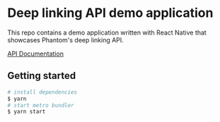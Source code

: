 # Deep linking API demo application
This repo contains a demo application written with React Native that showcases Phantom's deep linking API.

[API Documentation](https://docs.phantom.app/integrating/deeplinks)

## Getting started
```sh
# install dependencies
$ yarn 
# start metro bundler
$ yarn start
```
